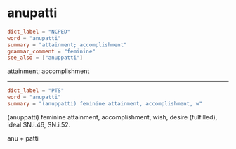 # anupatti

``` toml
dict_label = "NCPED"
word = "anupatti"
summary = "attainment; accomplishment"
grammar_comment = "feminine"
see_also = ["anuppatti"]
```

attainment; accomplishment

--------------------

``` toml
dict_label = "PTS"
word = "anupatti"
summary = "(anuppatti) feminine attainment, accomplishment, w"
```

(anuppatti) feminine attainment, accomplishment, wish, desire (fulfilled), ideal SN.i.46, SN.i.52.

anu \+ patti


